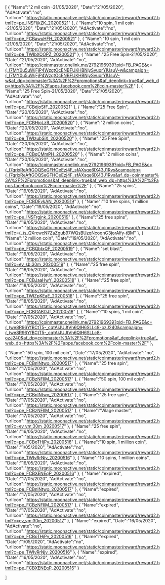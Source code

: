[
    {
       "Name":"2 mil coin -21/05/2020",
       "Date":"21/05/2020",
       "AdActivate":"no",
       "urlIcon":"https://static.moonactive.net/static/coinmaster/reward/reward2.html?c=pe_INSFljkZK_20200521"
   },
    {
       "Name":"10 spin, 1 mil coin -21/05/2020",
       "Date":"21/05/2020",
       "AdActivate":"no",
       "urlIcon":"https://static.moonactive.net/static/coinmaster/reward/reward2.html?c=pe_FCBawuHFH_20200521"
   },
    {
       "Name":"10 spin, 1 mil coin -21/05/2020",
       "Date":"21/05/2020",
       "AdActivate":"no",
       "urlIcon":"https://static.moonactive.net/static/coinmaster/reward/reward2.html?c=pe_TWIbXOOPZ_20200521"
   },
  {
       "Name":"25 Free Spin-21/05/2020",
       "Date":"21/05/2020",
       "AdActivate":"no",
       "urlIcon":"https://coinmaster.onelink.me/2792196939?pid=FB_PAGE&c=(_)7MY0u5uWjFjP4WzgtOcENBFUKHBNjySyuorYlUsuV-w&campaign=(_)7MY0u5uWjFjP4WzgtOcENBFUKHBNjySyuorYlUsuV-w&af_dp=coinmaster%3A%2F%2Fpromotions&af_deeplink=true&af_web_dp=https%3A%2F%2Fapps.facebook.com%2Fcoin-master%2F"
   },
  {
       "Name":"25 Free Spin-21/05/2020",
       "Date":"21/05/2020",
       "AdActivate":"no",
       "urlIcon":"https://static.moonactive.net/static/coinmaster/reward/reward2.html?c=pe_FCBdjoSfF_20200521"
   },
   {
       "Name":"25 Free Spin",
       "Date":"20/05/2020",
       "AdActivate":"no",
       "urlIcon":"https://static.moonactive.net/static/coinmaster/reward/reward2.html?c=pe_FCBHjoLzB_20200520"
   },
   {
       "Name":"2 million coins",
       "Date":"20/05/2020",
       "AdActivate":"no",
       "urlIcon":"https://static.moonactive.net/static/coinmaster/reward/reward2.html?c=pe_TWIzubSiX_20200520"
   },
   {
       "Name":"25 Free Spin",
       "Date":"20/05/2020",
       "AdActivate":"no",
       "urlIcon":"https://static.moonactive.net/static/coinmaster/reward/reward2.html?c=pe_FCBqCMmPH_20200520"
   },
   {
       "Name":"2 million coins",
       "Date":"20/05/2020",
       "AdActivate":"no",
       "urlIcon":"https://coinmaster.onelink.me/2792196939?pid=FB_PAGE&c=(_)7qrixReAftGOQSeGFHOeEzj4F_sfAXsqe6lX43J1Rvs&campaign=(_)7qrixReAftGOQSeGFHOeEzj4F_sfAXsqe6lX43J1Rvs&af_dp=coinmaster%3A%2F%2Fpromotions&af_deeplink=true&af_web_dp=https%3A%2F%2Fapps.facebook.com%2Fcoin-master%2F"
   },
   {
       "Name":"25 spins",
       "Date":"19/05/2020",
       "AdActivate":"no",
       "urlIcon":"https://static.moonactive.net/static/coinmaster/reward/reward2.html?c=pe_FCBDEvkAN_20200519"
   },
   {
       "Name":"10 free spins, 1 million coins",
       "Date":"19/05/2020",
       "AdActivate":"no",
       "urlIcon":"https://static.moonactive.net/static/coinmaster/reward/reward2.html?c=pe_INSFrgjnk_20200519"
   },
   {
       "Name":"25 free spins",
       "Date":"19/05/2020",
       "AdActivate":"no",
       "urlIcon":"https://static.moonactive.net/static/coinmaster/reward/reward2.html?c=(_)s_QXrcwcN7ZaZgub97WQsBUzqNcoqnG3jorAlfy-tBM"
   },
   {
       "Name":"2 million coin",
       "Date":"19/05/2020",
       "AdActivate":"no",
       "urlIcon":"https://static.moonactive.net/static/coinmaster/reward/reward2.html?c=pe_FCBQbtxQF_20200519"
   },
   {
       "Name":"set blast",
       "Date":"19/05/2020",
       "AdActivate":"no",
       "urlIcon":"https://static.moonactive.net/static/coinmaster/reward/reward2.html?c=ev_sb:30m_20200519"
   },
   {
       "Name":"25 free spin",
       "Date":"18/05/2020",
       "AdActivate":"no",
       "urlIcon":"https://static.moonactive.net/static/coinmaster/reward/reward2.html?c=pe_FCBJaaHwY_20200518"
   },
   {
       "Name":"25 free spin",
       "Date":"18/05/2020",
       "AdActivate":"no",
       "urlIcon":"https://static.moonactive.net/static/coinmaster/reward/reward2.html?c=pe_TWIZpKEaE_20200518"
   },
   {
       "Name":"25 free spin",
       "Date":"18/05/2020",
       "AdActivate":"no",
       "urlIcon":"https://static.moonactive.net/static/coinmaster/reward/reward2.html?c=pe_FCBGABDJf_20200518"
   },
   {
       "Name":"10 spins, 1 mil coin",
       "Date":"17/05/2020",
       "AdActivate":"no",
       "urlIcon":"https://coinmaster.onelink.me/2792196939?pid=FB_PAGE&c=(_)we8R96YfBCtT5-_cqtAiJUJtVh6QlH6SLLc8-ozJ240&campaign=(_)we8R96YfBCtT5-_cqtAiJUJtVh6QlH6SLLc8-ozJ240&af_dp=coinmaster%3A%2F%2Fpromotions&af_deeplink=true&af_web_dp=https%3A%2F%2Fapps.facebook.com%2Fcoin-master%2F"
   },
   
  {
       "Name":"50 spin, 100 mil coin",
       "Date":"17/05/2020",
       "AdActivate":"no",
       "urlIcon":"https://static.moonactive.net/static/coinmaster/reward/reward2.html?c=pe_FCBnINtwo_20200517"
   },
     {
       "Name":"25 free spin",
       "Date":"17/05/2020",
       "AdActivate":"no",
       "urlIcon":"https://static.moonactive.net/static/coinmaster/reward/reward2.html?c=pe_FCBzNFIlM_20200517"
   },
     {
       "Name":"50 spin, 100 mil coin",
       "Date":"17/05/2020",
       "AdActivate":"no",
       "urlIcon":"https://static.moonactive.net/static/coinmaster/reward/reward2.html?c=pe_FCBnINtwo_20200517"
   },
   {
       "Name":"25 free spin",
       "Date":"17/05/2020",
       "AdActivate":"no",
       "urlIcon":"https://static.moonactive.net/static/coinmaster/reward/reward2.html?c=pe_FCBzNFIlM_20200517"
   },
   {
       "Name":"Vilage master",
       "Date":"17/05/2020",
       "AdActivate":"no",
       "urlIcon":"https://static.moonactive.net/static/coinmaster/reward/reward2.html?c=ev_vm:30m_20200517"
   },
   {
       "Name":"25 free spin",
       "Date":"16/05/2020",
       "AdActivate":"no",
       "urlIcon":"https://static.moonactive.net/static/coinmaster/reward/reward2.html?c=pe_FCBoTHjPy_20200516"
   },
   {
       "Name":"10 spin, 1 million coin",
       "Date":"1/05/2020",
       "AdActivate":"no",
       "urlIcon":"https://static.moonactive.net/static/coinmaster/reward/reward2.html?c=pe_TWIvRrNjv_20200516"
   },
   {
       "Name":"10 spins, 1 million coins",
       "Date":"16/05/2020",
       "AdActivate":"no",
       "urlIcon":"https://static.moonactive.net/static/coinmaster/reward/reward2.html?c=pe_FCBXENEqP_20200516"
   },
     {
       "Name":"expired",
       "Date":"17/05/2020",
       "AdActivate":"no",
       "urlIcon":"https://static.moonactive.net/static/coinmaster/reward/reward2.html?c=pe_FCBnINtwo_20200517"
   },
   {
       "Name":"expired",
       "Date":"17/05/2020",
       "AdActivate":"no",
       "urlIcon":"https://static.moonactive.net/static/coinmaster/reward/reward2.html?c=pe_FCBzNFIlM_20200517"
   },
   {
       "Name":"expired",
       "Date":"17/05/2020",
       "AdActivate":"no",
       "urlIcon":"https://static.moonactive.net/static/coinmaster/reward/reward2.html?c=ev_vm:30m_20200517"
   },
   {
       "Name":"expired",
       "Date":"16/05/2020",
       "AdActivate":"no",
       "urlIcon":"https://static.moonactive.net/static/coinmaster/reward/reward2.html?c=pe_FCBoTHjPy_20200516"
   },
   {
       "Name":"expired",
       "Date":"1/05/2020",
       "AdActivate":"no",
       "urlIcon":"https://static.moonactive.net/static/coinmaster/reward/reward2.html?c=pe_TWIvRrNjv_20200516"
   },
   {
       "Name":"expired",
       "Date":"16/05/2020",
       "AdActivate":"no",
       "urlIcon":"https://static.moonactive.net/static/coinmaster/reward/reward2.html?c=pe_FCBXENEqP_20200516"
   }
   
]

